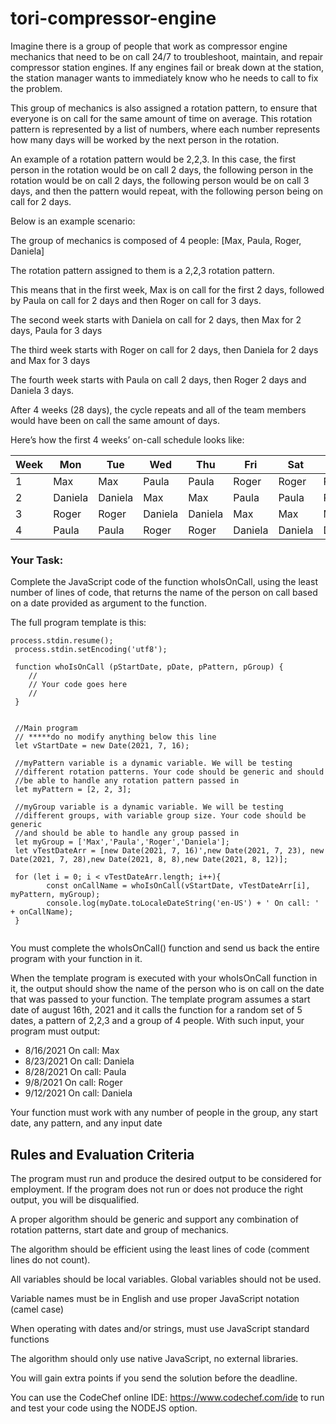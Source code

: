 # tori-compressor-engine

Imagine there is a group of people that work as compressor engine mechanics that need to be on call 24/7 to troubleshoot, maintain, and repair compressor station engines. If any engines fail or break down at the station, the station manager wants to immediately know who he needs to call to fix the problem.

This group of mechanics is also assigned a rotation pattern, to ensure that everyone is on call for the same amount of time on average. This rotation pattern is represented by a list of numbers, where each number represents how many days will be worked by the next person in the rotation. 

An example of a rotation pattern would be 2,2,3. In this case, the first person in the rotation would be on call 2 days, the following person in the rotation would be on call 2 days, the following person would be on call 3 days, and then the pattern would repeat, with the following person being on call for 2 days.

Below is an example scenario:

The group of mechanics is composed of 4 people: [Max, Paula, Roger, Daniela]

The rotation pattern assigned to them is a 2,2,3 rotation pattern.

This means that in the first week, Max is on call for the first 2 days, followed by Paula on call for 2 days and then Roger on call for 3 days. 

The second week starts with Daniela on call for 2 days, then Max for 2 days, Paula for 3 days

The third week starts with Roger on call for 2 days, then Daniela for 2 days and Max for 3 days

The fourth week starts with Paula on call 2 days, then Roger 2 days and Daniela 3 days.

After 4 weeks (28 days), the cycle repeats and all of the team members would have been on call the same amount of days. 

Here’s how the first 4 weeks’ on-call schedule looks like:

Week|Mon|Tue|Wed|Thu|Fri|Sat|Sun
----|---|---|---|---|---|---|---
1	|Max |Max	|Paula	|Paula	|Roger	|Roger	|Roger
2	|Daniela|	Daniela	|Max	|Max	|Paula	|Paula	|Paula
3	|Roger|	Roger	|Daniela	|Daniela	|Max	|Max	|Max
4	|Paula|	Paula|	Roger	|Roger	|Daniela	|Daniela	|Daniela


### Your Task:
Complete the JavaScript code of the function whoIsOnCall, using the least number of lines of code, that returns the name of the person on call based on a date provided as argument to the function.

The full program template is this:

```
process.stdin.resume();
 process.stdin.setEncoding('utf8');
 
 function whoIsOnCall (pStartDate, pDate, pPattern, pGroup) {
    //
    // Your code goes here
    //
 }
 

 //Main program 
 // *****do no modify anything below this line
 let vStartDate = new Date(2021, 7, 16);

 //myPattern variable is a dynamic variable. We will be testing
 //different rotation patterns. Your code should be generic and should
 //be able to handle any rotation pattern passed in
 let myPattern = [2, 2, 3];

 //myGroup variable is a dynamic variable. We will be testing
 //different groups, with variable group size. Your code should be generic 
 //and should be able to handle any group passed in
 let myGroup = ['Max','Paula','Roger','Daniela'];
 let vTestDateArr = [new Date(2021, 7, 16)',new Date(2021, 7, 23), new Date(2021, 7, 28),new Date(2021, 8, 8),new Date(2021, 8, 12)];

 for (let i = 0; i < vTestDateArr.length; i++){
        const onCallName = whoIsOnCall(vStartDate, vTestDateArr[i], myPattern, myGroup);
        console.log(myDate.toLocaleDateString('en-US') + ' On call: ' + onCallName);
 }
    
```

You must complete the whoIsOnCall() function and send us back the entire program with your function in it.

When the template program is executed with your whoIsOnCall function in it, the output should show the name of the person who is on call on the date that was passed to your function. The template program assumes a start date of august 16th, 2021 and it calls the function for a random set of 5 dates, a pattern of 2,2,3 and a group of 4 people. With such input, your program must output:

- 8/16/2021 On call: Max
- 8/23/2021 On call: Daniela
- 8/28/2021 On call: Paula
- 9/8/2021 On call: Roger
- 9/12/2021 On call: Daniela

Your function must work with any number of people in the group, any start date, any pattern, and any input date

## Rules and Evaluation Criteria

The program must run and produce the desired output to be considered for employment. If the program does not run or does not produce the right output, you will be disqualified.

A proper algorithm should be generic and support any combination of rotation patterns, start date and group of mechanics.

The algorithm should be efficient using the least lines of code (comment lines do not count).

All variables should be local variables. Global variables should not be used.

Variable names must be in English and use proper JavaScript notation (camel case)

When operating with dates and/or strings, must use JavaScript standard functions

The algorithm should only use native JavaScript, no external libraries.

You will gain extra points if you send the solution before the deadline.

You can use the CodeChef online IDE: https://www.codechef.com/ide to run and test your code using the NODEJS option.
